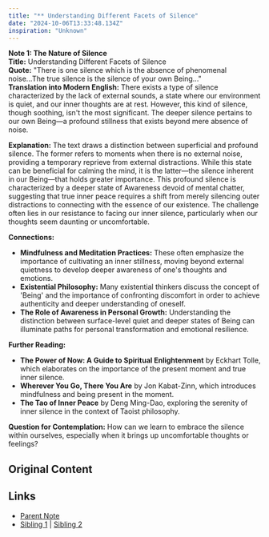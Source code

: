 ```yaml
---
title: "** Understanding Different Facets of Silence"
date: "2024-10-06T13:33:48.134Z"
inspiration: "Unknown"
---
```


  
**Note 1: The Nature of Silence**  
**Title:** Understanding Different Facets of Silence  
**Quote:** "There is one silence which is the absence of phenomenal noise...The true silence is the silence of your own Being..."  
**Translation into Modern English:** There exists a type of silence characterized by the lack of external sounds, a state where our environment is quiet, and our inner thoughts are at rest. However, this kind of silence, though soothing, isn't the most significant. The deeper silence pertains to our own Being—a profound stillness that exists beyond mere absence of noise.  

**Explanation:** The text draws a distinction between superficial and profound silence. The former refers to moments when there is no external noise, providing a temporary reprieve from external distractions. While this state can be beneficial for calming the mind, it is the latter—the silence inherent in our Being—that holds greater importance. This profound silence is characterized by a deeper state of Awareness devoid of mental chatter, suggesting that true inner peace requires a shift from merely silencing outer distractions to connecting with the essence of our existence. The challenge often lies in our resistance to facing our inner silence, particularly when our thoughts seem daunting or uncomfortable.  

**Connections:**  
- **Mindfulness and Meditation Practices:** These often emphasize the importance of cultivating an inner stillness, moving beyond external quietness to develop deeper awareness of one's thoughts and emotions.  
- **Existential Philosophy:** Many existential thinkers discuss the concept of 'Being' and the importance of confronting discomfort in order to achieve authenticity and deeper understanding of oneself.  
- **The Role of Awareness in Personal Growth:** Understanding the distinction between surface-level quiet and deeper states of Being can illuminate paths for personal transformation and emotional resilience.  

**Further Reading:**  
- **The Power of Now: A Guide to Spiritual Enlightenment** by Eckhart Tolle, which elaborates on the importance of the present moment and true inner silence.  
- **Wherever You Go, There You Are** by Jon Kabat-Zinn, which introduces mindfulness and being present in the moment.  
- **The Tao of Inner Peace** by Deng Ming-Dao, exploring the serenity of inner silence in the context of Taoist philosophy.  

**Question for Contemplation:** How can we learn to embrace the silence within ourselves, especially when it brings up uncomfortable thoughts or feelings?  


## Original Content



## Links

- [Parent Note](/parent-note.md)
- [Sibling 1](/zettel1.md) | [Sibling 2](/zettel2.md)
